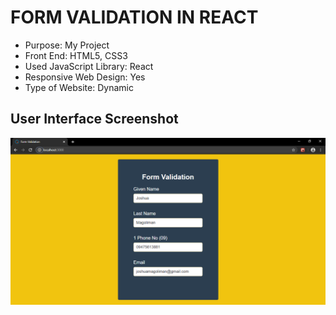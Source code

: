 # FORM VALIDATION IN REACT

* Purpose: My Project
* Front End: HTML5, CSS3
* Used JavaScript Library: React
* Responsive Web Design: Yes
* Type of Website: Dynamic

<h2> User Interface Screenshot </h2> 
  <img src="SCREENSHOT/PIC1.png">
    